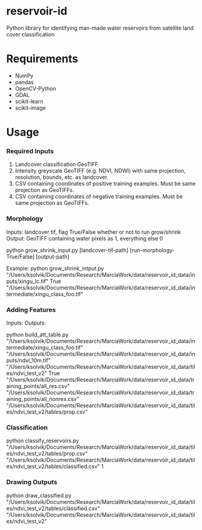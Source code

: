 # reservoir-id
Python library for identifying man-made water reservoirs from satellite land cover classification

# Requirements
* NumPy
* pandas
* OpenCV-Python
* GDAL
* scikit-learn
* scikit-image

# Usage
### Required Inputs
1. Landcover classification GeoTIFF. 
2. Intensity greyscale GeoTIFF (e.g. NDVI, NDWI) with same projection, resolution, bounds, etc. as landcover.
3. CSV containing coordinates of positive training examples. Must be same projection as GeoTIFFs.
4. CSV containing coordinates of negative training examples. Must be same projection as GeoTIFFs.

### Morphology
Inputs: landcover tif, flag True/False whether or not to run grow/shrink
Output: GeoTIFF containing water pixels as 1, everything else 0

python grow_shrink_input.py [landcover-tif-path] [run-morphology-True/False] [output-path]

Example:
python grow_shrink_intput.py "/Users/ksolvik/Documents/Research/MarciaWork/data/reservoir_id_data/inputs/xingu_lc.tif" True "/Users/ksolvik/Documents/Research/MarciaWork/data/reservoir_id_data/intermediate/xingu_class_foo.tif" 

### Adding Features
Inputs:
Outputs:

python build_att_table.py "/Users/ksolvik/Documents/Research/MarciaWork/data/reservoir_id_data/intermediate/xingu_class_foo.tif" "/Users/ksolvik/Documents/Research/MarciaWork/data/reservoir_id_data/inputs/ndvi_10m.tif" "/Users/ksolvik/Documents/Research/MarciaWork/data/reservoir_id_data/tiles/ndvi_test_v2" True "/Users/ksolvik/Documents/Research/MarciaWork/data/reservoir_id_data/training_points/all_res.csv" "/Users/ksolvik/Documents/Research/MarciaWork/data/reservoir_id_data/training_points/all_nonres.csv" "/Users/ksolvik/Documents/Research/MarciaWork/data/reservoir_id_data/tiles/ndvi_test_v2/tables/prop.csv"

### Classification
python classify_reservoirs.py "/Users/ksolvik/Documents/Research/MarciaWork/data/reservoir_id_data/tiles/ndvi_test_v2/tables/prop.csv" "/Users/ksolvik/Documents/Research/MarciaWork/data/reservoir_id_data/tiles/ndvi_test_v2/tables/classified.csv" 1

### Drawing Outputs
python draw_classified.py "/Users/ksolvik/Documents/Research/MarciaWork/data/reservoir_id_data/tiles/ndvi_test_v2/tables/classified.csv" "/Users/ksolvik/Documents/Research/MarciaWork/data/reservoir_id_data/tiles/ndvi_test_v2"
